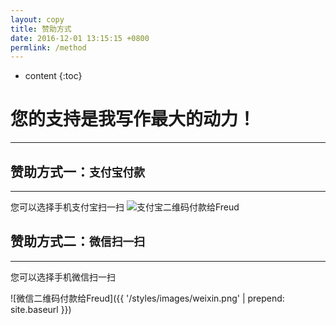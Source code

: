 ```yaml
---
layout: copy
title: 赞助方式
date: 2016-12-01 13:15:15 +0800
permlink: /method
---
```


* content
{:toc}


您的支持是我写作最大的动力！
==============================

<hr>

赞助方式一：`支付宝付款`
------------------------------

<hr>
您可以选择手机支付宝扫一扫

<img src="{{ '/styles/images/zhifubao.jpg' | prepend: site.baseurl }}" alt="支付宝二维码付款给Freud" />

<br>

赞助方式二：`微信扫一扫`
------------------------------

<hr>
您可以选择手机微信扫一扫

![微信二维码付款给Freud]({{ '/styles/images/weixin.png' | prepend: site.baseurl }})

<br>
<br>